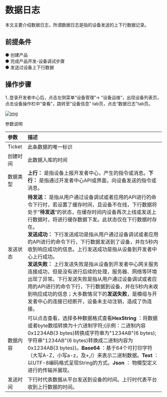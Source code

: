 # 数据日志

本文主要介绍数据日志，所谓数据日志是指的设备发送的上下行数据记录。

## **前提条件**

● 创建产品<br />
● 完成产品开发-设备调试步骤<br />
● 发送过设备上下行数据

## **操作步骤**

1..登录开发者中心后，点击左侧菜单“设备管理”→ “设备运维”，出现设备列表页，点击设备操作栏中“查看”，跳转至“设备信息” tab页，点击“数据日志”tab页。

<a data-fancybox title="img" href="/guide/image2022-3-8_20-11-43.png?version=1&modificationDate=1646740927000&api=v2">![img](/guide/image2022-3-8_20-11-43.png?version=1&modificationDate=1646740927000&api=v2)</a>

参数说明

| 参数     | 描述                                                         |
| :------- | :----------------------------------------------------------- |
| Ticket   | 此条数据的唯一标识                                           |
| 创建时间 | 此数据入库的时间                                             |
| 数据类型 | **上行：** 是指设备上报开发者中心，产生的指令或消息。**下行：** 是指通过开发者中心API或界面，向设备发送的指令或消息。 |
| 发送状态 | **待发送：** 是指从用户通过设备调试或者应用的API进行的命令下行时，若设置了缓存时间，且设备不在线，下行数据将处于”**待发送**“的状态，在缓存时间内设备再次上线或发送上行数据时，将进行缓存数据下发。此状态仅在下行数据时存在。</br> **发送成功：** 下行发送成功是指从用户通过设备调试或者应用的API进行的命令下行，下行数据发送到了设备，并在5秒内收到响应成功的信息。上行发送成功是指从设备到开发者中心上行成功。</br>**发送失败：** 上行发送失败是指从设备到开发者中心网关服务连接成功，但是没有进行后续的处理，服务器、网络等环境出现了异常。下行发送失败是指从用户通过设备调试或者应用的API进行的命令下行，下行数据到设备，并在5秒内未收到响应成功的信息；大多数情况下的**发送失败**，是模组与开发者中心的连接已经断开，设备未主动注销，造成了伪连接。|
| 数据内容 | 可以点击查看，选择多种数据格式查看**HexString** ：将数据或者byte数组转换为十六进制字符;(示例：二进制内容0x1234AB(3 bytes)转换成字符串为"1234AB"(6 bytes);字符串"1234AB"(6 bytes)转换成二进制内容为0x1234AB(3 bytes))。**Base64** ：基于64个可打印字符（大写A-Z，小写a-z，及+,/）来表示二进制数据。**Text** ： 以UTF-8编码格式呈现String的方式。**Json** ： 物模型定义进行的传输并展现。|
| 发送时间 | 下行时代表数据从平台发送到设备的时间。上行时代表平台收到上行数据的时间。 |

